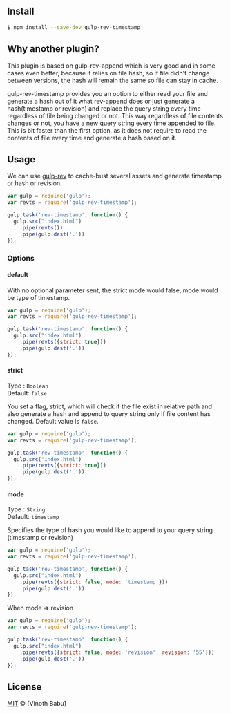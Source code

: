 ## Install
```sh
$ npm install --save-dev gulp-rev-timestamp
```
## Why another plugin?

This plugin is based on gulp-rev-append which is very good and in some cases even better, because it relies on file hash, so if file didn't change between versions, the hash will remain the same so file can stay in cache.

gulp-rev-timestamp provides you an option to either read your file and generate a hash out of it what rev-append does or just generate a hash(timestamp or revision) and replace the query string every time regardless of file being changed or not. This way regardless of file contents changes or not, you have a new query string every time appended to file. This is bit faster than the first option, as it does not require to read the contents of file every time and generate a hash based on it.  

## Usage

We can use [gulp-rev](https://github.com/vinothbabu/gulp-rev-timestamp) to cache-bust several assets and generate timestamp or hash or revision.

```js
var gulp = require('gulp');
var revts = require('gulp-rev-timestamp');

gulp.task('rev-timestamp', function() {
  gulp.src("index.html")
    .pipe(revts())
    .pipe(gulp.dest('.'))
});

```

### Options

#### default

With no optional parameter sent, the strict mode would false, mode would be type of timestamp.

```js
var gulp = require('gulp');
var revts = require('gulp-rev-timestamp');

gulp.task('rev-timestamp', function() {
  gulp.src("index.html")
    .pipe(revts({strict: true}))
    .pipe(gulp.dest('.'))
});

```

#### strict

Type : `Boolean`<br>
Default: `false`

You set a flag, strict, which will check if the file exist in relative path and also generate a hash and append to query string only if file content has changed. Default value is `false`.

```js
var gulp = require('gulp');
var revts = require('gulp-rev-timestamp');

gulp.task('rev-timestamp', function() {
  gulp.src("index.html")
    .pipe(revts({strict: true}))
    .pipe(gulp.dest('.'))    
});

```

#### mode

Type : `String`<br>
Default: `timestamp`

Specifies the type of hash you would like to append to your query string (timestamp or revision)

```js
var gulp = require('gulp');
var revts = require('gulp-rev-timestamp');

gulp.task('rev-timestamp', function() {
  gulp.src("index.html")
    .pipe(revts({strict: false, mode: 'timestamp'}))
    .pipe(gulp.dest('.'))
});

```

When mode => revision

```js
var gulp = require('gulp');
var revts = require('gulp-rev-timestamp');

gulp.task('rev-timestamp', function() {
  gulp.src("index.html")
    .pipe(revts({strict: false, mode: 'revision', revision: '55'}))
    .pipe(gulp.dest('.'))
});

```
## License

[MIT](http://opensource.org/licenses/MIT) © [Vinoth Babu]

